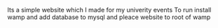 Its a simple website which I made for my univerity events 
To run install wamp and add database to mysql and pleace website to root of wamp
